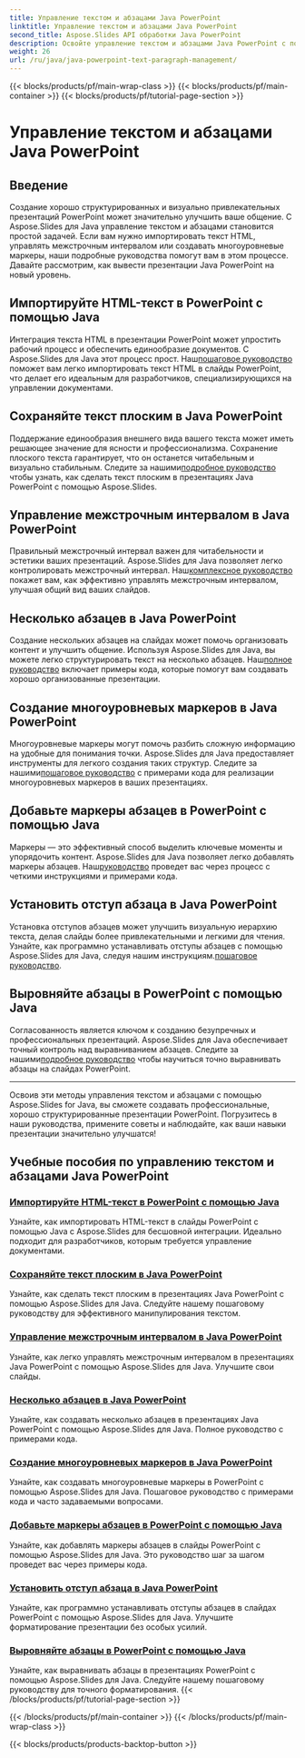 ```yaml
---
title: Управление текстом и абзацами Java PowerPoint
linktitle: Управление текстом и абзацами Java PowerPoint
second_title: Aspose.Slides API обработки Java PowerPoint
description: Освойте управление текстом и абзацами Java PowerPoint с помощью Aspose.Slides. Научитесь импортировать текст HTML, управлять межстрочным интервалом, создавать маркеры и выравнивать абзацы.
weight: 26
url: /ru/java/java-powerpoint-text-paragraph-management/
---
```


{{< blocks/products/pf/main-wrap-class >}}
{{< blocks/products/pf/main-container >}}
{{< blocks/products/pf/tutorial-page-section >}}

# Управление текстом и абзацами Java PowerPoint

## Введение

Создание хорошо структурированных и визуально привлекательных презентаций PowerPoint может значительно улучшить ваше общение. С Aspose.Slides для Java управление текстом и абзацами становится простой задачей. Если вам нужно импортировать текст HTML, управлять межстрочным интервалом или создавать многоуровневые маркеры, наши подробные руководства помогут вам в этом процессе. Давайте рассмотрим, как вывести презентации Java PowerPoint на новый уровень.

## Импортируйте HTML-текст в PowerPoint с помощью Java
 Интеграция текста HTML в презентации PowerPoint может упростить рабочий процесс и обеспечить единообразие документов. С Aspose.Slides для Java этот процесс прост. Наш[пошаговое руководство](./import-html-text-powerpoint-java/) поможет вам легко импортировать текст HTML в слайды PowerPoint, что делает его идеальным для разработчиков, специализирующихся на управлении документами.

## Сохраняйте текст плоским в Java PowerPoint
Поддержание единообразия внешнего вида вашего текста может иметь решающее значение для ясности и профессионализма. Сохранение плоского текста гарантирует, что он останется читабельным и визуально стабильным. Следите за нашими[подробное руководство](./keep-text-flat-java-powerpoint/) чтобы узнать, как сделать текст плоским в презентациях Java PowerPoint с помощью Aspose.Slides.

## Управление межстрочным интервалом в Java PowerPoint
 Правильный межстрочный интервал важен для читабельности и эстетики ваших презентаций. Aspose.Slides для Java позволяет легко контролировать межстрочный интервал. Наш[комплексное руководство](./manage-line-spacing-java-powerpoint/) покажет вам, как эффективно управлять межстрочным интервалом, улучшая общий вид ваших слайдов.

## Несколько абзацев в Java PowerPoint
 Создание нескольких абзацев на слайдах может помочь организовать контент и улучшить общение. Используя Aspose.Slides для Java, вы можете легко структурировать текст на несколько абзацев. Наш[полное руководство](./multiple-paragraphs-java-powerpoint/) включает примеры кода, которые помогут вам создавать хорошо организованные презентации.

## Создание многоуровневых маркеров в Java PowerPoint
Многоуровневые маркеры могут помочь разбить сложную информацию на удобные для понимания точки. Aspose.Slides для Java предоставляет инструменты для легкого создания таких структур. Следите за нашими[пошаговое руководство](./create-multilevel-bullets-java-powerpoint/) с примерами кода для реализации многоуровневых маркеров в ваших презентациях.

## Добавьте маркеры абзацев в PowerPoint с помощью Java
 Маркеры — это эффективный способ выделить ключевые моменты и упорядочить контент. Aspose.Slides для Java позволяет легко добавлять маркеры абзацев. Наш[руководство](./add-paragraph-bullets-powerpoint-java/) проведет вас через процесс с четкими инструкциями и примерами кода.

## Установить отступ абзаца в Java PowerPoint
 Установка отступов абзацев может улучшить визуальную иерархию текста, делая слайды более привлекательными и легкими для чтения. Узнайте, как программно устанавливать отступы абзацев с помощью Aspose.Slides для Java, следуя нашим инструкциям.[пошаговое руководство](./set-paragraph-indent-java-powerpoint/).

## Выровняйте абзацы в PowerPoint с помощью Java
Согласованность является ключом к созданию безупречных и профессиональных презентаций. Aspose.Slides для Java обеспечивает точный контроль над выравниванием абзацев. Следите за нашими[подробное руководство](./align-paragraphs-powerpoint-java/) чтобы научиться точно выравнивать абзацы на слайдах PowerPoint.

---

Освоив эти методы управления текстом и абзацами с помощью Aspose.Slides for Java, вы сможете создавать профессиональные, хорошо структурированные презентации PowerPoint. Погрузитесь в наши руководства, примените советы и наблюдайте, как ваши навыки презентации значительно улучшатся!
## Учебные пособия по управлению текстом и абзацами Java PowerPoint
### [Импортируйте HTML-текст в PowerPoint с помощью Java](./import-html-text-powerpoint-java/)
Узнайте, как импортировать HTML-текст в слайды PowerPoint с помощью Java с Aspose.Slides для бесшовной интеграции. Идеально подходит для разработчиков, которым требуется управление документами.
### [Сохраняйте текст плоским в Java PowerPoint](./keep-text-flat-java-powerpoint/)
Узнайте, как сделать текст плоским в презентациях Java PowerPoint с помощью Aspose.Slides для Java. Следуйте нашему пошаговому руководству для эффективного манипулирования текстом.
### [Управление межстрочным интервалом в Java PowerPoint](./manage-line-spacing-java-powerpoint/)
Узнайте, как легко управлять межстрочным интервалом в презентациях Java PowerPoint с помощью Aspose.Slides для Java. Улучшите свои слайды.
### [Несколько абзацев в Java PowerPoint](./multiple-paragraphs-java-powerpoint/)
Узнайте, как создавать несколько абзацев в презентациях Java PowerPoint с помощью Aspose.Slides для Java. Полное руководство с примерами кода.
### [Создание многоуровневых маркеров в Java PowerPoint](./create-multilevel-bullets-java-powerpoint/)
Узнайте, как создавать многоуровневые маркеры в PowerPoint с помощью Aspose.Slides для Java. Пошаговое руководство с примерами кода и часто задаваемыми вопросами.
### [Добавьте маркеры абзацев в PowerPoint с помощью Java](./add-paragraph-bullets-powerpoint-java/)
Узнайте, как добавлять маркеры абзацев в слайды PowerPoint с помощью Aspose.Slides для Java. Это руководство шаг за шагом проведет вас через примеры кода.
### [Установить отступ абзаца в Java PowerPoint](./set-paragraph-indent-java-powerpoint/)
Узнайте, как программно устанавливать отступы абзацев в слайдах PowerPoint с помощью Aspose.Slides для Java. Улучшите форматирование презентации без особых усилий.
### [Выровняйте абзацы в PowerPoint с помощью Java](./align-paragraphs-powerpoint-java/)
Узнайте, как выравнивать абзацы в презентациях PowerPoint с помощью Aspose.Slides для Java. Следуйте нашему пошаговому руководству для точного форматирования.
{{< /blocks/products/pf/tutorial-page-section >}}

{{< /blocks/products/pf/main-container >}}
{{< /blocks/products/pf/main-wrap-class >}}

{{< blocks/products/products-backtop-button >}}
